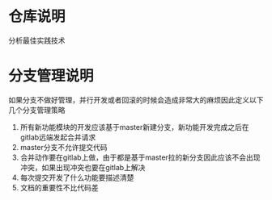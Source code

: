 # 仓库说明
分析最佳实践技术


# 分支管理说明
如果分支不做好管理，并行开发或者回滚的时候会造成非常大的麻烦因此定义以下几个分支管理策略
1. 所有新功能模块的开发应该基于master新建分支，新功能开发完成之后在gitlab远端发起合并请求
2. master分支不允许提交代码
3. 合并动作要在gitlab上做，由于都是基于master拉的新分支因此应该不会出现冲突，如果出现冲突也要在gitlab上解决
4. 每次提交开发了什么功能要描述清楚
5. 文档的重要性不比代码差



